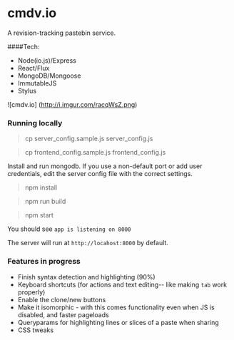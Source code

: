 # cmdv.io
A revision-tracking pastebin service.

####Tech:
* Node(io.js)/Express
* React/Flux
* MongoDB/Mongoose
* ImmutableJS
* Stylus

![cmdv.io]
(http://i.imgur.com/racqWsZ.png)

### Running locally

> cp server\_config.sample.js server_config.js

> cp frontend\_config.sample.js frontend_config.js

Install and run mongodb. If you use a non-default port or add user credentials, edit the server config file with the correct settings.

> npm install

> npm run build

> npm start

You should see `app is listening on 8000`

The server will run at `http://locahost:8000` by default.

### Features in progress
* Finish syntax detection and highlighting (90%)
* Keyboard shortcuts (for actions and text editing-- like making `tab` work properly)
* Enable the clone/new buttons
* Make it isomorphic - with this comes functionality even when JS is disabled, and faster pageloads
* Queryparams for highlighting lines or slices of a paste when sharing
* CSS tweaks
